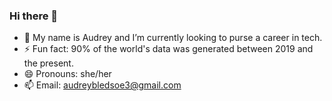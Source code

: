 ### Hi there 👋

- 🔭 My name is Audrey and I’m currently looking to purse a career in tech.
- ⚡ Fun fact: 90% of the world's data was generated between 2019 and the present. 
- 😄 Pronouns: she/her
- 📫 Email: audreybledsoe3@gmail.com


<!--

**abled007/abled007** is a ✨ _special_ ✨ repository because its `README.md` (this file) appears on your GitHub profile.


- 🌱 I’m currently 
- 👯 I’m looking to collaborate on 
- 🤔 I’m looking for help with
- 💬 Ask me about 
- 👀 I’m interested in 
- 💞️ I’m looking to collaborate on 
--->

 

